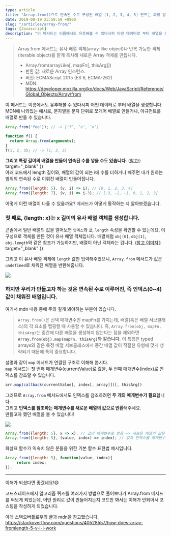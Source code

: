 ```yaml
---
type: article
title: "Array.from()으로 연속된 수로 구성된 배열 [1, 2, 3, 4, 5] 만드는 과정 알아보기"
date: 2019-08-19 23:59:59 +0900
slug: "/articles/array-from/"
tags: [Javascript]
description: "이 메서드는 이름에서도 유추해볼 수 있다시피 어떤 데이터로 부터 배열을 생성합니다. 문자열을 문자 단위로 쪼개어 배열로 만들거나 아규먼트를 배열로 만들 수 있으며, 특정 길이의 배열을 만들어 연속된 수를 넣을 수도 있습니다."
---
```


> Array.from 메서드는 유사 배열 객체(array-like object)나 반복 가능한 객체(iterable object)를 얕게 복사해 새로운 Array 객체를 만듭니다.
> * Array.from(arrayLike[, mapFn[, thisArg]])
> * 반환 값: 새로운 Array 인스턴스.
> * 버전: ECMAScript 2015 (ES 6, ECMA-262)
> * MDN: https://developer.mozilla.org/ko/docs/Web/JavaScript/Reference/Global_Objects/Array/from

이 메서드는 이름에서도 유추해볼 수 있다시피 어떤 데이터로 부터 배열을 생성합니다.  
MDN에 나와있는 예시로, 문자열을 문자 단위로 쪼개어 배열로 만들거나, 아규먼트를 배열로 만들 수 있습니다.
```js
Array.from('foo')); // -> [‘f’, ‘o’, ‘o’]
```
```js
function f() {
  return Array.from(arguments);
}
f(1, 2, 3); // -> [1, 2, 3]
```
**그리고 특정 길이의 배열을 만들어 연속된 수를 넣을 수도 있습니다.** ([참고](https://developer.mozilla.org/ko/docs/Web/JavaScript/Reference/Global_Objects/Array/from#%EC%8B%9C%ED%80%80%EC%8A%A4_%EC%83%9D%EC%84%B1%EA%B8%B0(range)){: target="_blank" })  
아래 코드에서 length 길이와, 배열의 값이 되는 i에 수를 더하거나 빼주면 내가 원하는 범위의 연속된 수로 이뤄진 배열이 만들어집니다.
```js
Array.from({length: 5}, (v, i) => i); // [0, 1, 2, 3, 4]
Array.from({length: 7}, (v, i) => i-3); // [-3, -2, -1, 0, 1, 2, 3]
```
어떻게 이런 배열이 나올 수 있을까요? 메서드가 어떻게 동작하는 지 알아보겠습니다.

### 첫 째로, {length: x}는 x 길이의 유사 배열 객체를 생성합니다.

콘솔에서 일반 배열의 값을 열어보면 `인덱스`와 `값`, `length` 속성을 확인할 수 있는데요, 이 구성으로 객체를 만든 것이 유사 배열 객체입니다.
배열처럼 `obj[0]`, `obj[1]`, `obj.length`와 같은 참조가 가능하지만, 배열이 아닌 객체라는 겁니다. ([참고 이미지](media/array-from-1.png){: target="_blank" })

그리고 이 유사 배열 객체에 `length` 값만 입력해주었으니, `Array.from` 메서드가 값은 `undefined`로 채워진 배열을 반환해줍니다.

<img src="{{site.baseurl}}/assets/post_img/array-from-2.png">

### 하지만 우리가 만들고자 하는 것은 연속된 수로 이루어진, 즉 인덱스(0~4) 값이 채워진 배열입니다.

여기서 mdn 내용 중에 주의 깊게 봐야하는 부분이 있습니다.
> `Array.from()`은 선택 매개변수인 mapFn를 가지는데, 배열(혹은 배열 서브클래스)의 각 요소를 맵핑할 때 사용할 수 있습니다. 즉, `Array.from(obj, mapFn, thisArg)`는 중간에 다른 배열을 생성하지 않는다는 점을 제외하면 **`Array.from(obj).map(mapFn, thisArg)`와 같습니다.** 이 특징은 typed arrays와 같은 특정 배열 서브클래스에서 중간 배열 값이 적절한 유형에 맞게 생략되기 때문에 특히 중요합니다.

설명과 같이 `map` 메서드가 연결된 구조로 이해해 봅시다.  
`map` 메서드는 첫 번째 매개변수(currentValue)로 값을, 두 번째 매개변수(index)로 인덱스를 참조할 수 있습니다.
```js
arr.map(callback(currentValue[, index[, array]])[, thisArg])
```
그러므로 `Array.from` 메서드에서도 인덱스를 참조하려면 **두 개의 매개변수가 필요**합니다.  
그리고 **인덱스를 참조하는 매개변수를 새로운 배열의 값으로 반환**해주세요.  
만들고자 했던 배열을 볼 수 있습니다!

<img src="media/array-from-3.png">  

```js
Array.from({length: 5}, x => x); // 값만 매개변수로 받음 => 새로운 배열의 값은 기존 배열의 값
Array.from({length: 5}, (value, index) => index); // 값과 인덱스를 매개변수로 받음 => 새로운 배열의 값은 기존 배열의 인덱스
```
화살표 함수가 익숙치 않은 분들을 위한 기본 함수 표현법 예시입니다.
```js
Array.from({length: 5}, function(value, index){
     return index;
});
```
***
이해가 되셨다면 좋겠네요!😄

코드스테이츠에서 알고리즘 퀴즈를 여러가지 방법으로 풀어보다가 Array.from 메서드를 써보게 되었는데,
어떤 원리로 값이 만들어지는지 코드만 봐서는 이해가 안되어서 포스팅을 작성하게 되었습니다.

아래 스택오버플로우의 글과 mdn을 참고했습니다.  
https://stackoverflow.com/questions/40528557/how-does-array-fromlength-5-v-i-i-work